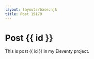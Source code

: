 ```yaml
---
layout: layouts/base.njk
title: Post 15179
---
```


# Post {{ id }}

This is post {{ id }} in my Eleventy project.
